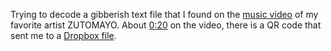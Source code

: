 Trying to decode a gibberish text file that I found on the [music video](https://youtu.be/ugpywe34_30) of my favorite artist ZUTOMAYO.
About [0:20](https://youtu.be/ugpywe34_30?t=20) on the video, there is a QR code that sent me to a [Dropbox file](https://www.dropbox.com/s/xjsisog7a9g672v/binarycity.txt).
